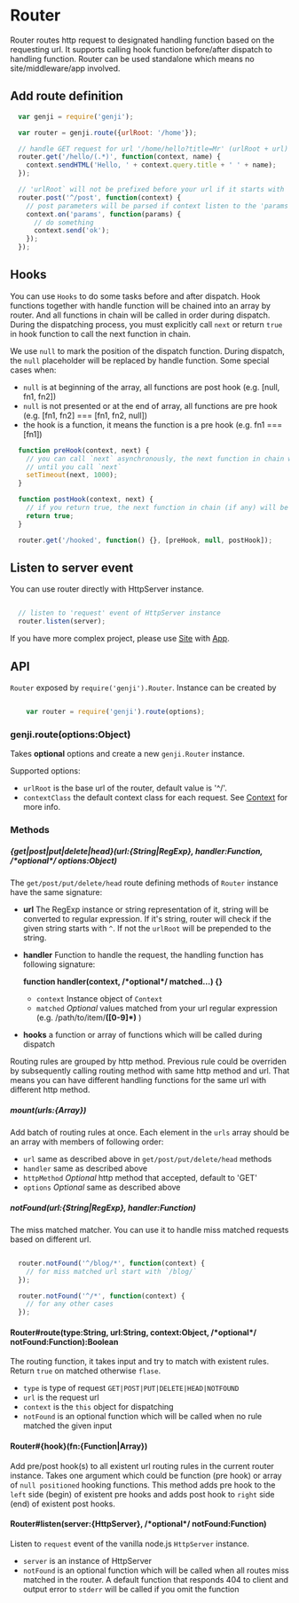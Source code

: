 Router
======

Router routes http request to designated handling function based on the requesting url. It supports calling hook
function before/after dispatch to handling function. Router can be used standalone which means no site/middleware/app involved.

## Add route definition

```javascript
  var genji = require('genji');

  var router = genji.route({urlRoot: '/home'});

  // handle GET request for url '/home/hello?title=Mr' (urlRoot + url)
  router.get('/hello/(.*)', function(context, name) {
    context.sendHTML('Hello, ' + context.query.title + ' ' + name);
  });

  // 'urlRoot` will not be prefixed before your url if it starts with '^'
  router.post('^/post', function(context) {
    // post parameters will be parsed if context listen to the 'params' event.
    context.on('params', function(params) {
      // do something
      context.send('ok');
    });
  });
```

## Hooks

You can use `Hooks` to do some tasks before and after dispatch. Hook functions together with handle function will be chained
into an array by router. And all functions in chain will be called in order during dispatch. During the dispatching process,
you must explicitly call `next` or return `true` in hook function to call the next function in chain.

We use `null` to mark the position of the dispatch function. During dispatch, the `null` placeholder will be replaced by
handle function. Some special cases when:
  - `null` is at beginning of the array, all functions are post hook (e.g. [null, fn1, fn2])
  - `null` is not presented or at the end of array, all functions are pre hook (e.g. [fn1, fn2] === [fn1, fn2, null])
  - the hook is a function, it means the function is a pre hook (e.g. fn1 === [fn1])

```javascript
  function preHook(context, next) {
    // you can call `next` asynchronously, the next function in chain won't be called
    // until you call `next`
    setTimeout(next, 1000);
  }

  function postHook(context, next) {
    // if you return true, the next function in chain (if any) will be called immediately
    return true;
  }

  router.get('/hooked', function() {}, [preHook, null, postHook]);

```

## Listen to server event

You can use router directly with HttpServer instance.

```javascript

  // listen to 'request' event of HttpServer instance
  router.listen(server);

```

If you have more complex project, please use [Site](#site) with [App](#app).

## API

`Router` exposed by `require('genji').Router`. Instance can be created by

```javascript

    var router = require('genji').route(options);

```

### genji.route(options:Object)

Takes **optional** options and create a new `genji.Router` instance.

Supported options:

 - `urlRoot` is the base url of the router, default value is '^/'.
 - `contextClass` the default context class for each request. See [Context](#context) for more info.

### Methods


##### {get|post|put|delete|head}(url:{String|RegExp}, handler:Function, /\*optional\*/ options:Object)

The `get/post/put/delete/head` route defining methods of `Router` instance have the same signature:

  - **url** The RegExp instance or string representation of it, string will be converted to regular expression.
    If it's string, router will check if the given string starts with `^`. If not the `urlRoot` will be prepended to the string.

  - **handler** Function to handle the request, the handling function has following signature:

    **function handler(context, /\*optional\*/ matched...) {}**
      - `context` Instance object of `Context`
      - `matched` *Optional* values matched from your url regular expression (e.g. /path/to/item/**([0-9]\*)** )

  - **hooks** a function or array of functions which will be called during dispatch

Routing rules are grouped by http method. Previous rule could be overriden by subsequently calling routing method with same
http method and url. That means you can have different handling functions for the same url with different http method.

##### mount(urls:{Array})

Add batch of routing rules at once. Each element in the `urls` array should be an array with members of following order:

  - `url` same as described above in `get/post/put/delete/head` methods
  - `handler` same as described above
  - `httpMethod` *Optional* http method that accepted, default to 'GET'
  - `options` *Optional* same as described above

##### notFound(url:{String|RegExp}, handler:Function)

The miss matched matcher. You can use it to handle miss matched requests based on different url.

```javascript

  router.notFound('^/blog/*', function(context) {
    // for miss matched url start with `/blog/`
  });

  router.notFound('^/*', function(context) {
    // for any other cases
  });

```

#### Router#route(type:String, url:String, context:Object, /\*optional\*/ notFound:Function):Boolean

The routing function, it takes input and try to match with existent rules. Return `true` on matched otherwise `flase`.

  - `type` is type of request `GET|POST|PUT|DELETE|HEAD|NOTFOUND`
  - `url` is the request url
  - `context` is the `this` object for dispatching
  - `notFound` is an optional function which will be called when no rule matched the given input

#### Router#{hook}(fn:{Function|Array})

Add pre/post hook(s) to all existent url routing rules in the current router instance. Takes one argument which could be
function (pre hook) or array of `null positioned` hooking functions. This method adds pre hook to the `left` side (begin)
of existent pre hooks and adds post hook to `right` side (end) of existent post hooks.

#### Router#listen(server:{HttpServer}, /\*optional\*/ notFound:Function)

Listen to `request` event of the vanilla node.js `HttpServer` instance.

  - `server` is an instance of HttpServer
  - `notFound` is an optional function which will be called when all routes miss matched in the router.
    A default function that responds 404 to client and output error to `stderr` will be called if you omit the function
